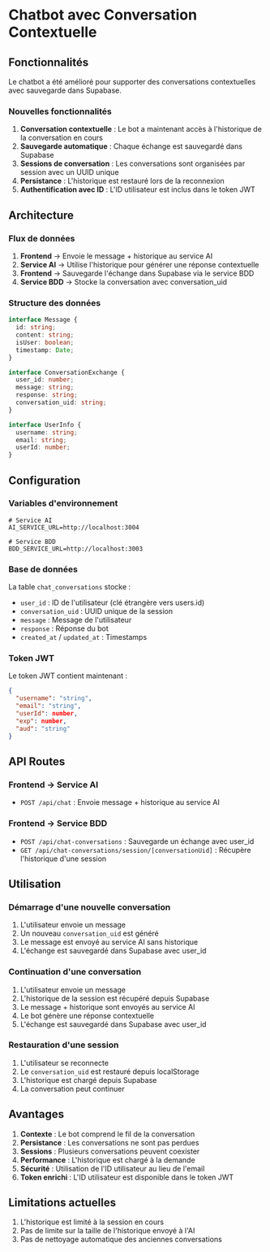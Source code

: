 # Chatbot avec Conversation Contextuelle

## Fonctionnalités

Le chatbot a été amélioré pour supporter des conversations contextuelles avec sauvegarde dans Supabase.

### Nouvelles fonctionnalités

1. **Conversation contextuelle** : Le bot a maintenant accès à l'historique de la conversation en cours
2. **Sauvegarde automatique** : Chaque échange est sauvegardé dans Supabase
3. **Sessions de conversation** : Les conversations sont organisées par session avec un UUID unique
4. **Persistance** : L'historique est restauré lors de la reconnexion
5. **Authentification avec ID** : L'ID utilisateur est inclus dans le token JWT

## Architecture

### Flux de données

1. **Frontend** → Envoie le message + historique au service AI
2. **Service AI** → Utilise l'historique pour générer une réponse contextuelle
3. **Frontend** → Sauvegarde l'échange dans Supabase via le service BDD
4. **Service BDD** → Stocke la conversation avec conversation_uid

### Structure des données

```typescript
interface Message {
  id: string;
  content: string;
  isUser: boolean;
  timestamp: Date;
}

interface ConversationExchange {
  user_id: number;
  message: string;
  response: string;
  conversation_uid: string;
}

interface UserInfo {
  username: string;
  email: string;
  userId: number;
}
```

## Configuration

### Variables d'environnement

```env
# Service AI
AI_SERVICE_URL=http://localhost:3004

# Service BDD
BDD_SERVICE_URL=http://localhost:3003
```

### Base de données

La table `chat_conversations` stocke :
- `user_id` : ID de l'utilisateur (clé étrangère vers users.id)
- `conversation_uid` : UUID unique de la session
- `message` : Message de l'utilisateur
- `response` : Réponse du bot
- `created_at` / `updated_at` : Timestamps

### Token JWT

Le token JWT contient maintenant :
```json
{
  "username": "string",
  "email": "string", 
  "userId": number,
  "exp": number,
  "aud": "string"
}
```

## API Routes

### Frontend → Service AI
- `POST /api/chat` : Envoie message + historique au service AI

### Frontend → Service BDD
- `POST /api/chat-conversations` : Sauvegarde un échange avec user_id
- `GET /api/chat-conversations/session/[conversationUid]` : Récupère l'historique d'une session

## Utilisation

### Démarrage d'une nouvelle conversation
1. L'utilisateur envoie un message
2. Un nouveau `conversation_uid` est généré
3. Le message est envoyé au service AI sans historique
4. L'échange est sauvegardé dans Supabase avec user_id

### Continuation d'une conversation
1. L'utilisateur envoie un message
2. L'historique de la session est récupéré depuis Supabase
3. Le message + historique sont envoyés au service AI
4. Le bot génère une réponse contextuelle
5. L'échange est sauvegardé dans Supabase avec user_id

### Restauration d'une session
1. L'utilisateur se reconnecte
2. Le `conversation_uid` est restauré depuis localStorage
3. L'historique est chargé depuis Supabase
4. La conversation peut continuer

## Avantages

1. **Contexte** : Le bot comprend le fil de la conversation
2. **Persistance** : Les conversations ne sont pas perdues
3. **Sessions** : Plusieurs conversations peuvent coexister
4. **Performance** : L'historique est chargé à la demande
5. **Sécurité** : Utilisation de l'ID utilisateur au lieu de l'email
6. **Token enrichi** : L'ID utilisateur est disponible dans le token JWT

## Limitations actuelles

1. L'historique est limité à la session en cours
2. Pas de limite sur la taille de l'historique envoyé à l'AI
3. Pas de nettoyage automatique des anciennes conversations 